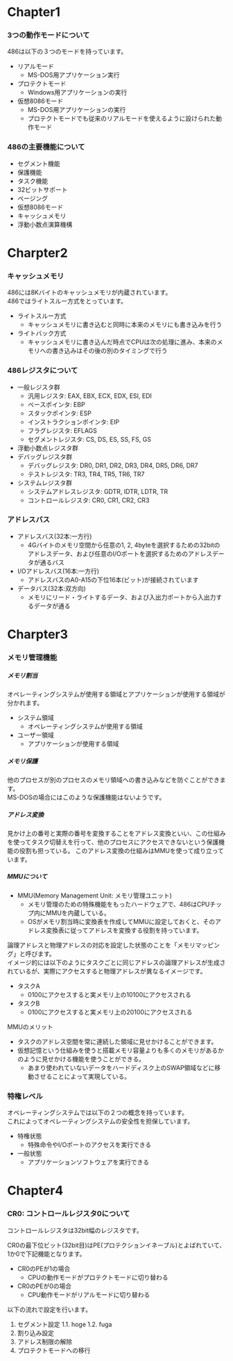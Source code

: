 
# Chapter1


### 3つの動作モードについて
486は以下の３つのモードを持っています。
* リアルモード
	* MS-DOS用アプリケーション実行
* プロテクトモード
	* Windows用アプリケーションの実行
* 仮想8086モード
	* MS-DOS用アプリケーションの実行
	* プロテクトモードでも従来のリアルモードを使えるように設けられた動作モード


### 486の主要機能について
- セグメント機能
- 保護機能
- タスク機能
- 32ビットサポート
- ページング
- 仮想8086モード
- キャッシュメモリ
- 浮動小数点演算機構

# Charpter2

### キャッシュメモリ
486には8Kバイトのキャッシュメモリが内蔵されています。  
486ではライトスルー方式をとっています。
* ライトスルー方式
	* キャッシュメモリに書き込むと同時に本来のメモリにも書き込みを行う
* ライトバック方式
	* キャッシュメモリに書き込んだ時点でCPUは次の処理に進み、本来のメモリへの書き込みはその後の別のタイミングで行う

### 486レジスタについて
* 一般レジスタ群
	* 汎用レジスタ: EAX, EBX, ECX, EDX, ESI, EDI
	* ベースポインタ: EBP
	* スタックポインタ: ESP
	* インストラクションポインタ: EIP
	* フラグレジスタ: EFLAGS
	* セグメントレジスタ: CS, DS, ES, SS, FS, GS
* 浮動小数点レジスタ群
* デバッグレジスタ群
	* デバッグレジスタ: DR0, DR1, DR2, DR3, DR4, DR5, DR6, DR7
	* テストレジスタ: TR3, TR4, TR5, TR6, TR7
* システムレジスタ群
	* システムアドレスレジスタ: GDTR, IDTR, LDTR, TR
	* コントロールレジスタ: CR0, CR1, CR2, CR3

### アドレスバス

* アドレスバス(32本:一方行)
	* 4Gバイトのメモリ空間から任意の1, 2, 4byteを選択するための32bitのアドレスデータ、および任意のI/Oポートを選択するためのアドレスデータが通るバス
* I/Oアドレスバス(16本:一方行)
	* アドレスバスのA0-A15の下位16本(ビット)が接続されています
* データバス(32本:双方向)
	* メモリにリード・ライトするデータ、および入出力ポートから入出力するデータが通る


# Charpter3

### メモリ管理機能

##### メモリ割当
オペレーティングシステムが使用する領域とアプリケーションが使用する領域が分かれます。
* システム領域
	* オペレーティングシステムが使用する領域
* ユーザー領域
	* アプリケーションが使用する領域

##### メモリ保護
他のプロセスが別のプロセスのメモリ領域への書き込みなどを防ぐことができます。  
MS-DOSの場合にはこのような保護機能はないようです。

##### アドレス変換
見かけ上の番号と実際の番号を変換することをアドレス変換といい、この仕組みを使ってタスク切替えを行って、他のプロセスにアクセスできないという保護機能の役割も担っている。
このアドレス変換の仕組みはMMUを使って成り立っています。

##### MMUについて
* MMU(Memory Management Unit: メモリ管理ユニット)
	* メモリ管理のための特殊機能をもったハードウェアで、486はCPUチップ内にMMUを内蔵している。
	* OSがメモリ割当時に変換表を作成してMMUに設定しておくと、そのアドレス変換表に従ってアドレスを変換する役割を持っています。

論理アドレスと物理アドレスの対応を設定した状態のことを「メモリマッピング」と呼びます。  
イメージ的には以下のようにタスクごとに同じアドレスの論理アドレスが生成されているが、実際にアクセスすると物理アドレスが異なるイメージです。
* タスクA
	* 0100にアクセスすると実メモリ上の10100にアクセスされる
* タスクB
	* 0100にアクセスすると実メモリ上の20100にアクセスされる

MMUのメリット
* タスクのアドレス空間を常に連続した領域に見せかけることができます。
* 仮想記憶という仕組みを使うと搭載メモリ容量よりも多くのメモリがあるかのように見せかける機能を使うことができる。
	* あまり使われていないデータをハードディスク上のSWAP領域などに移動させることによって実現している。

### 特権レベル
オペレーティングシステムでは以下の２つの概念を持っています。   
これによってオペレーティングシステムの安全性を担保しています。
* 特権状態
	* 特殊命令やI/Oポートのアクセスを実行できる
* 一般状態
	* アプリケーションソフトウェアを実行できる

# Chapter4

### CR0: コントロールレジスタ0について
コントロールレジスタは32bit幅のレジスタです。

CR0の最下位ビット(32bit目)はPE(プロテクションイネーブル)とよばれていて、1か0で下記機能となります。
* CR0のPEが1の場合
	* CPUの動作モードがプロテクトモードに切り替わる
* CR0のPEが0の場合
	* CPU動作モードがリアルモードに切り替わる

以下の流れで設定を行います。
1. セグメント設定
	1.1. hoge
	1.2. fuga
2. 割り込み設定
3. アドレス制限の解除
4. プロテクトモードへの移行


